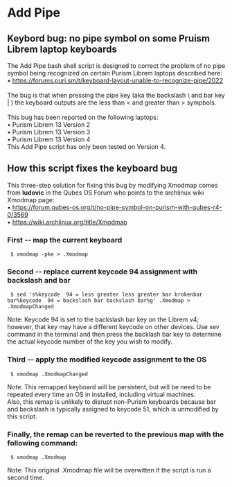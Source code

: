 # Add Pipe
## Keybord bug: no pipe symbol on some Pruism Librem laptop keyboards
The Add Pipe bash shell script is designed to correct the problem of no pipe symbol being recognized on certain Purism Librem laptops described here:<br>
&#8226; https://forums.puri.sm/t/keyboard-layout-unable-to-recognize-pipe/2022<br>
<br>
The bug is that when pressing the pipe key (aka the backslash \ and bar key | ) the keyboard outputs are the less than < and greater than > sympbols.<br>
<br>This bug has been reported on the following laptops:<br>
&#8226; Purism Librem 13 Version 2 <br>
&#8226; Purism Librem 13 Version 3 <br>
&#8226; Purism Librem 13 Version 4 <br>
This Add Pipe script has only been tested on Version 4.
## How this script fixes the keyboard bug
This three-step solution for fixing this bug by modifying Xmodmap comes from <b>ludovic</b> in the Qubes OS Forum who points to the archlinux wiki Xmodmap page: <br>
&#8226; https://forum.qubes-os.org/t/no-pipe-symbol-on-purism-with-qubes-r4-0/3569<br>
&#8226; https://wiki.archlinux.org/title/Xmodmap <br>
### First -- map the current keyboard
     $ xmodmap -pke > .Xmodmap


 ### Second -- replace current keycode 94 assignment with backslash and bar
     $ sed 's%keycode  94 = less greater less greater bar brokenbar bar%keycode  94 = backslash bar backslash bar%g' .Xmodmap > .XmodmapChanged
Note: Keycode 94 is set to the backslash bar key on the Librem v4; however, that key may have a different keycode on other devices. Use xev command in the terminal and then press the backlash bar key to determine the actual keycode number of the key you wish to modify. 

 ### Third -- apply the modified keycode assignment to the OS
     $ xmodmap .XmodmapChanged
Note: This remapped keyboard will be persistent, but will be need to be repeated every time an OS in installed, including virtual machines.<br>
Also, this remap is unlikely to disrupt non-Purism keyboards because bar and backslash is typically assigned to keycode 51, which is unmodified by this script.<br>
 ### Finally, the remap can be reverted to the previous map with the following command:
     $ xmodmap .Xmodmap
Note: This original .Xmodmap file will be overwitten if the script is run a second time.

